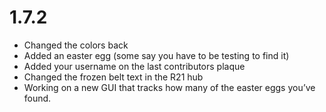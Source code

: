 # 1.7.2

- Changed the colors back
- Added an easter egg (some say you have to be testing to find it)
- Added your username on the last contributors plaque
- Changed the frozen belt text in the R21 hub
- Working on a new GUI that tracks how many of the easter eggs you’ve found.
